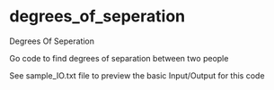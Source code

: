 # degrees_of_seperation
Degrees Of Seperation

Go code to find degrees of separation between two people

See sample_IO.txt file to preview the basic Input/Output for this code
